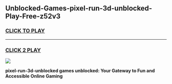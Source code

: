 
## Unblocked-Games-pixel-run-3d-unblocked-Play-Free-z52v3
<h3>
<a href="https://premium76.site?title=pixel-run-3d-unblocked&ref=21A">CLICK TO PLAY</a></h3>
<hr>

<h3>
<a href="https://premium76.site?title=pixel-run-3d-unblocked&ref=21A">CLICK 2 PLAY</a>
  
</h3>

<a href="https://premium76.site?title=pixel-run-3d-unblocked&ref=21A"><img src="https://clearcache.store/games.png"></a>


**pixel-run-3d-unblocked games unblocked: Your Gateway to Fun and Accessible Online Gaming**
